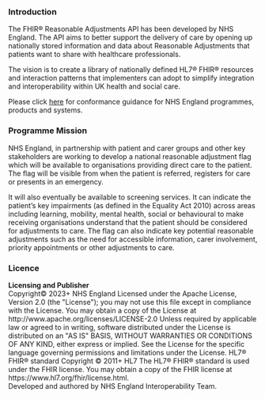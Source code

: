 ### Introduction

The FHIR® Reasonable Adjustments API has been developed by NHS England. The API aims to better support the delivery of care by opening up nationally stored information and data about Reasonable Adjustments that patients want to share with healthcare professionals.

The vision is to create a library of nationally defined HL7® FHIR® resources and interaction patterns that implementers can adopt to simplify integration and interoperability within UK health and social care.

Please click [here](toc.html) for conformance guidance for NHS England programmes, products and systems. 

### Programme Mission

NHS England, in partnership with patient and carer groups and other key stakeholders are working to develop a national reasonable adjustment flag which will be available to organisations providing direct care to the patient. The flag will be visible from when the patient is referred, registers for care or presents in an emergency.  

It will also eventually be available to screening services. It can indicate the patient’s key impairments (as defined in the Equality Act 2010) across areas including learning, mobility, mental health, social or behavioural to make receiving organisations understand that the patient should be considered for adjustments to care. The flag can also indicate key potential reasonable adjustments such as the need for accessible information, carer involvement, priority appointments or other adjustments to care.

### Licence

<div markdown="span" class="alert alert-warning" role="alert">
  <i class="fa fa-gavel"></i>
  <b>Licensing and Publisher</b><br />
  Copyright© 2023+ NHS England Licensed under the Apache License, Version 2.0 (the &quot;License&quot;); you may not use this file except in compliance with the License. You may obtain a copy of the License at http://www.apache.org/licenses/LICENSE-2.0 Unless required by applicable law or agreed to in writing, software distributed under the License is distributed on an &quot;AS IS&quot; BASIS, WITHOUT WARRANTIES OR CONDITIONS OF ANY KIND, either express or implied. See the License for the specific language governing permissions and limitations under the License. HL7&#174; FHIR&#174; standard Copyright &#169; 2011+ HL7 The HL7&#174; FHIR&#174; standard is used under the FHIR license. You may obtain a copy of the FHIR license at https://www.hl7.org/fhir/license.html.<br />
  Developed and authored by NHS England Interoperability Team.
</div>